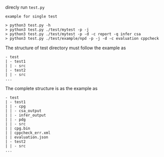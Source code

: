 direcly run `test.py`
```
example for single test

> python3 test.py -h
> python3 test.py ./test/mytest -p -j
> python3 test.py ./test/mytest -p -d -c report -q infer csa
> python3 test.py ./test/example/npd -p -j -d -c evaluation cppcheck
```

The structure of test directory must follow the example as  
```
- test
| - test1
| | - src
| - test2
| | - src
...
```
The complete structure is as the example as
```
- test
| - test1
| | - cpg
| | - csa_output
| | - infer_output
| | - pdg
| | - src
| | cpg.bin
| | cppcheck_err.xml
| | evaluation.json
| - test2
| | - src
...
```